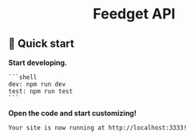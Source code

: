 <h1 align="center">
  Feedget API
</h1>

## 🚀 Quick start

  **Start developing.**

    ```shell
    dev: npm run dev
    test: npm run test
    ```

  **Open the code and start customizing!**

    Your site is now running at http://localhost:3333!

